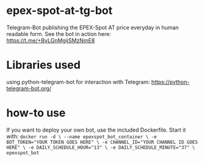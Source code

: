 # epex-spot-at-tg-bot

Telegram-Bot publishing the EPEX-Spot AT price everyday in human readable form.
See the bot in action here: https://t.me/+BvLGnMgijSMzNmE8 

# Libraries used

using python-telegram-bot for interaction with Telegram: https://python-telegram-bot.org/ 

# how-to use

If you want to deploy your own bot, use the included Dockerfile. Start it with:
`
docker run -d \
    --name epexspot_bot_container \
    -e BOT_TOKEN="YOUR TOKEN GOES HERE" \
    -e CHANNEL_ID="YOUR CHANNEL ID GOES HERE" \
    -e DAILY_SCHEDULE_HOUR="13" \
    -e DAILY_SCHEDULE_MINUTE="37" \
    epexspot_bot
`
